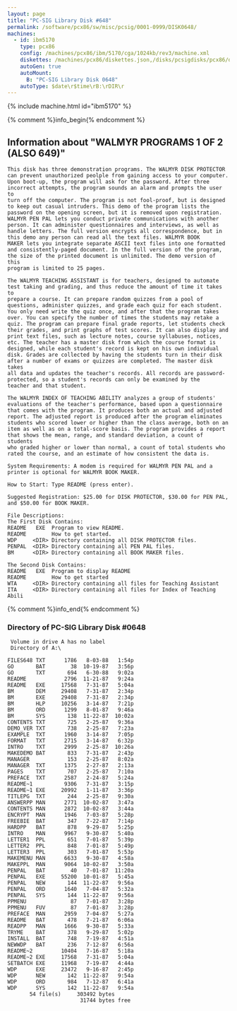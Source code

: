 ```yaml
---
layout: page
title: "PC-SIG Library Disk #648"
permalink: /software/pcx86/sw/misc/pcsig/0001-0999/DISK0648/
machines:
  - id: ibm5170
    type: pcx86
    config: /machines/pcx86/ibm/5170/cga/1024kb/rev3/machine.xml
    diskettes: /machines/pcx86/diskettes.json,/disks/pcsigdisks/pcx86/diskettes.json
    autoGen: true
    autoMount:
      B: "PC-SIG Library Disk 0648"
    autoType: $date\r$time\rB:\rDIR\r
---
```


{% include machine.html id="ibm5170" %}

{% comment %}info_begin{% endcomment %}

## Information about "WALMYR PROGRAMS 1 OF 2 (ALSO 649)"

    This disk has three demonstration programs. The WALMYR DISK PROTECTOR
    can prevent unauthorized peolple from gaining access to your computer.
    Upon boot-up, the program will ask for the password. After three
    incorrect attempts, the program sounds an alarm and prompts the user to
    turn off the computer. The program is not fool-proof, but is designed
    to keep out casual intruders. This demo of the program lists the
    password on the opening screen, but it is removed upon registration.
    WALMYR PEN PAL lets you conduct private communications with another
    person. It can administer questionnaires and interviews, as well as
    handle letters. The full version encrypts all correspondence, but in
    this demo any person can read all the text files. WALMYR BOOK
    MAKER lets you integrate separate ASCII text files into one formatted
    and consistently-paged document. In the full version of the program,
    the size of the printed document is unlimited. The demo version of this
    program is limited to 25 pages.
    
    The WALMYR TEACHING ASSISTANT is for teachers, designed to automate
    test taking and grading, and thus reduce the amount of time it takes to
    prepare a course. It can prepare random quizzes from a pool of
    questions, administer quizzes, and grade each quiz for each student.
    You only need write the quiz once, and after that the program takes
    over. You can specify the number of times the students may retake a
    quiz. The program can prepare final grade reports, let students check
    their grades, and print graphs of test scores. It can also display and
    print text files, such as lecture notes, course syllabuses, notices,
    etc. The teacher has a master disk from which the course format is
    designed, while each student's record is kept on his own individual
    disk. Grades are collected by having the students turn in their disk
    after a number of exams or quizzes are completed. The master disk takes
    all data and updates the teacher's records. All records are password-
    protected, so a student's records can only be examined by the
    teacher and that student.
    
    The WALMYR INDEX OF TEACHING ABILITY analyzes a group of students'
    evaluations of the teacher's performance, based upon a questionnaire
    that comes with the program. It produces both an actual and adjusted
    report. The adjusted report is produced after the program eliminates
    students who scored lower or higher than the class average, both on an
    item as well as on a total-score basis. The program provides a report
    that shows the mean, range, and standard deviation, a count of students
    who graded higher or lower than normal, a count of total students who
    rated the course, and an estimate of how consistent the data is.
    
    System Requirements: A modem is required for WALMYR PEN PAL and a
    printer is optional for WALMYR BOOK MAKER.
    
    How to Start: Type README (press enter).
    
    Suggested Registration: $25.00 for DISK PROTECTOR, $30.00 for PEN PAL,
    and $50.00 for BOOK MAKER.
    
    File Descriptions:
    The First Disk Contains:
    README   EXE  Program to view README.
    README        How to get started.
    WDP     <DIR> Directory containing all DISK PROTECTOR files.
    PENPAL  <DIR> Directory containing all PEN PAL files.
    BM      <DIR> Directory containing all BOOK MAKER files.
    
    The Second Disk Contains:
    README   EXE  Program to display README
    README        How to get started
    WTA     <DIR> Directory containing all files for Teaching Assistant
    ITA     <DIR> Directory containing all files for Index of Teaching Abili
{% comment %}info_end{% endcomment %}


### Directory of PC-SIG Library Disk #0648

     Volume in drive A has no label
     Directory of A:\

    FILES648 TXT      1786   8-03-88   1:54p
    GO       BAT        38  10-19-87   3:56p
    GO       TXT       694   6-30-88   9:02a
    README            2796  11-21-87   9:24a
    README   EXE     17568   7-31-87   5:04a
    BM       DEM     29408   7-31-87   2:34p
    BM       EXE     29408   7-31-87   2:34p
    BM       HLP     10256   3-14-87   7:21p
    BM       ORD      1299   8-01-87   9:46a
    BM       SYS       138  11-22-87  10:02a
    CONTENTS TXT       725   2-25-87   9:36a
    DEMO_VER TXT       738   2-25-87   7:23a
    EXAMPLE  TXT      1960   3-14-87   7:05p
    FORMAT   TXT      2715   3-14-87   6:32p
    INTRO    TXT      2999   2-25-87  10:26a
    MAKEDEMO BAT       833   7-31-87   2:43p
    MANAGER            153   2-25-87   8:02a
    MANAGER  TXT      1375   2-27-87   2:13a
    PAGES    TXT       707   2-25-87   7:10a
    PREFACE  TXT      2587   2-24-87   5:24a
    README~1          9306   7-31-87   3:15p
    README~1 EXE     20992   1-11-87   3:36p
    TITLEPG  TXT       244   2-25-87   9:30a
    ANSWERPP MAN      2771  10-02-87   3:47a
    CONTENTS MAN      2872  10-02-87   3:44a
    ENCRYPT  MAN      1946   7-03-87   5:28p
    FREEBIE  BAT       347   7-22-87   7:14p
    HARDPP   BAT       878   9-29-87   5:25p
    INTRO    MAN      9967   9-30-87   5:40a
    LETTER1  PPL       651   7-01-87   5:39p
    LETTER2  PPL       848   7-01-87   5:49p
    LETTER3  PPL       303   7-01-87   5:53p
    MAKEMENU MAN      6633   9-30-87   4:58a
    MAKEPPL  MAN      9064  10-02-87   3:50a
    PENPAL   BAT        40   7-01-87  11:20a
    PENPAL   EXE     55200  10-01-87   5:45a
    PENPAL   NEW       144  11-22-87   9:56a
    PENPAL   ORD      1640   7-04-87   5:32a
    PENPAL   SYS       144  11-22-87   9:56a
    PPMENU              87   7-01-87   3:28p
    PPMENU   FUV        87   7-01-87   3:28p
    PREFACE  MAN      2959   7-04-87   5:27a
    README   BAT       478   7-21-87   6:06a
    READPP   MAN      1666   9-30-87   5:33a
    TRYME    BAT       378   9-29-87   5:02p
    INSTALL  BAT       748   7-19-87   4:51a
    NEWWDP   BAT       236   7-12-87   6:56a
    README~2         10404   7-16-87   5:18a
    README~2 EXE     17568   7-31-87   5:04a
    SETBATCH EXE     11968   7-19-87   4:44a
    WDP      EXE     23472   9-16-87   2:45p
    WDP      NEW       142  11-22-87   9:54a
    WDP      ORD       984   7-12-87   6:41a
    WDP      SYS       142  11-22-87   9:54a
           54 file(s)     303492 bytes
                           31744 bytes free
